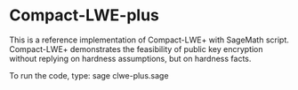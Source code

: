 # Compact-LWE-plus
This is a reference implementation of Compact-LWE+ with SageMath script. Compact-LWE+ demonstrates the feasibility of public key encryption without replying on hardness assumptions, but on hardness facts.

To run the code, type:
  sage clwe-plus.sage
